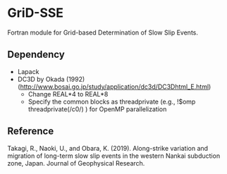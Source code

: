 # GriD-SSE
Fortran module for Grid-based Determination of Slow Slip Events.

## Dependency
- Lapack
- DC3D by Okada (1992) (http://www.bosai.go.jp/study/application/dc3d/DC3Dhtml_E.html)
    - Change REAL\*4 to REAL\*8  
    - Specify the common blocks as threadprivate (e.g., !$omp threadprivate(/c0/) ) for OpenMP parallelization  

## Reference
Takagi, R., Naoki, U., and Obara, K. (2019). Along-strike variation and migration of long-term slow slip events in the western Nankai subduction zone, Japan. Journal of Geophysical Research.
